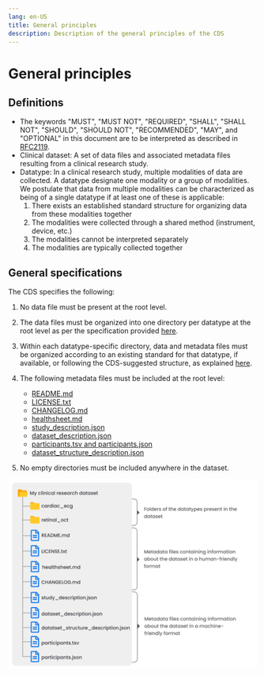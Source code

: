 ```yaml
---
lang: en-US
title: General principles
description: Description of the general principles of the CDS
---
```


# General principles

## Definitions

- The keywords "MUST", "MUST NOT", "REQUIRED", "SHALL", "SHALL NOT", "SHOULD", "SHOULD NOT", "RECOMMENDED", "MAY", and "OPTIONAL" in this document are to be interpreted as described in [RFC2119](https://www.ietf.org/rfc/rfc2119.txt).
- Clinical dataset: A set of data files and associated metadata files resulting from a clinical research study.
- Datatype: In a clinical research study, multiple modalities of data are collected. A datatype designate one modality or a group of modalities. We postulate that data from multiple modalities can be characterized as being of a single datatype if at least one of these is applicable:
  1. There exists an established standard structure for organizing data from these modalities together
  2. The modalities were collected through a shared method (instrument, device, etc.)
  3. The modalities cannot be interpreted separately
  4. The modalities are typically collected together

## General specifications

The CDS specifies the following:

1.  No data file must be present at the root level.
2.  The data files must be organized into one directory per datatype at the root level as per the specification provided [here](root-directory-structure.md).
3.  Within each datatype-specific directory, data and metadata files must be organized according to an existing standard for that datatype, if available, or following the CDS-suggested structure, as explained [here](datatype-directory-structure.md).
4.  The following metadata files must be included at the root level:

    - [README.md](root-metadata-files/readme.md)
    - [LICENSE.txt](root-metadata-files/license.md)
    - [CHANGELOG.md](root-metadata-files/changelog.md)
    - [healthsheet.md](root-metadata-files/healthsheet.md)
    - [study_description.json](root-metadata-files/study-description.md)
    - [dataset_description.json](root-metadata-files/dataset-description.md)
    - [participants.tsv and participants.json](root-metadata-files/participants.md)
    - [dataset_structure_description.json](root-metadata-files/dataset-structure-description.md)

5.  No empty directories must be included anywhere in the dataset.

![Illustration of the root level of a dataset structured following the CDS.](../images/CDS-example.png)
